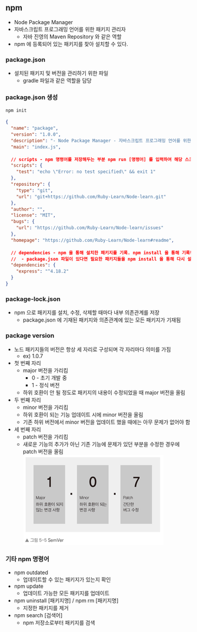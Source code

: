 ## npm
- Node Package Manager
- 자바스크립트 프로그래밍 언어를 위한 패키지 관리자
  - 자바 진영의 Maven Repository 와 같은 역할
- npm 에 등록되어 있는 패키지를 찾아 설치할 수 있다.

### package.json
- 설치된 패키지 및 버전을 관리하기 위한 파일
  - gradle 파일과 같은 역할을 담당

### package.json 생성
```markdown
npm init
```
```json
{
  "name": "package",
  "version": "1.0.0",
  "description": "- Node Package Manager - 자바스크립트 프로그래밍 언어를 위한 패키지 관리자   - 자바 진영의 Maven Repository 와 같은 역할 - npm 에 등록되어 있는 패키지를 찾아 설치할 수 있다.",
  "main": "index.js",
  
  // scripts - npm 명령어를 저장해두는 부분 npm run [명령어] 를 입력하여 해당 스크립트를 실행
  "scripts": {
    "test": "echo \"Error: no test specified\" && exit 1"
  },
  "repository": {
    "type": "git",
    "url": "git+https://github.com/Ruby-Learn/Node-learn.git"
  },
  "author": "",
  "license": "MIT",
  "bugs": {
    "url": "https://github.com/Ruby-Learn/Node-learn/issues"
  },
  "homepage": "https://github.com/Ruby-Learn/Node-learn#readme",

  // dependencies - npm 을 통해 설치한 패키지를 기록. npm install 을 통해 기록된 패키지를 다시 설치할 수 있다. 패키지는 node_modules 폴더에 설치
  //  - package.json 파일이 있다면 필요한 패키지들을 npm install 을 통해 다시 설치할 수 있으므로 node_modules 는 git 등에 보관할 필요가 없다.
  "dependencies": {
    "express": "^4.18.2"
  }
}
```

### package-lock.json
- npm 으로 패키지를 설치, 수정, 삭제할 때마다 내부 의존관계를 저장
  - package.json 에 기재된 패키지와 의존관계에 있는 모든 패키지가 기재됨

### package version
- 노드 패키지들의 버전은 항상 세 자리로 구성되며 각 자리마다 의미를 가짐
  - ex) 1.0.7
- 첫 번째 자리
  - major 버전을 가리킴
    - 0 - 초기 개발 중
    - 1 - 정식 버전
  - 하위 호환이 안 될 정도로 패키지의 내용이 수정되었을 때 major 버전을 올림
- 두 번째 자리
  - minor 버전을 가리킴
  - 하위 호환이 되는 기능 업데이트 시에 minor 버전을 올림
  - 기존 하위 버전에서 minor 버전을 업데이트 했을 때에는 아무 문제가 없어야 함
- 세 번째 자리
  - patch 버전을 가리킴
  - 새로운 기능의 추가가 아닌 기존 기능에 문제가 있던 부분을 수정한 경우에 patch 버전을 올림  
    ![img.png](img/version.png)

### 기타 npm 명령어
- npm outdated
  - 업데이트할 수 있는 패키지가 있는지 확인
- npm update
  - 업데이트 가능한 모든 패키지를 업데이트
- npm uninstall [패키지명] / npm rm [패키지명]
  - 지정한 패키지를 제거
- npm search [검색어]
  - npm 저장소로부터 패키지를 검색